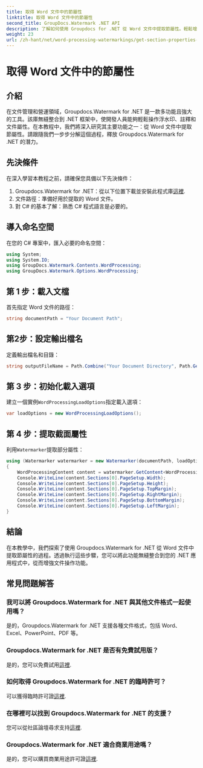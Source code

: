 ```yaml
---
title: 取得 Word 文件中的節屬性
linktitle: 取得 Word 文件中的節屬性
second_title: GroupDocs.Watermark .NET API
description: 了解如何使用 Groupdocs for .NET 從 Word 文件中提取節屬性。輕鬆增強您的文件處理能力。
weight: 23
url: /zh-hant/net/word-processing-watermarkings/get-section-properties-word-docs/
---
```


# 取得 Word 文件中的節屬性

## 介紹
在文件管理和營運領域，Groupdocs.Watermark for .NET 是一款多功能且強大的工具。該庫無縫整合到 .NET 框架中，使開發人員能夠輕鬆操作浮水印、註釋和文件屬性。在本教程中，我們將深入研究其主要功能之一：從 Word 文件中提取節屬性。請跟隨我們一步步分解這個過程，釋放 Groupdocs.Watermark for .NET 的潛力。
## 先決條件
在深入學習本教程之前，請確保您具備以下先決條件：
1.  Groupdocs.Watermark for .NET：從以下位置下載並安裝此程式庫[這裡](https://releases.groupdocs.com/Watermark/net/).
2. 文件路徑：準備好用於提取的 Word 文件。
3. 對 C# 的基本了解：熟悉 C# 程式語言是必要的。

## 導入命名空間
在您的 C# 專案中，匯入必要的命名空間：
```csharp
using System;
using System.IO;
using GroupDocs.Watermark.Contents.WordProcessing;
using GroupDocs.Watermark.Options.WordProcessing;
```
## 第 1 步：載入文檔
首先指定 Word 文件的路徑：
```csharp
string documentPath = "Your Document Path";
```
## 第2步：設定輸出檔名
定義輸出檔名和目錄：
```csharp
string outputFileName = Path.Combine("Your Document Directory", Path.GetFileName(documentPath));
```
## 第 3 步：初始化載入選項
建立一個實例`WordProcessingLoadOptions`指定載入選項：
```csharp
var loadOptions = new WordProcessingLoadOptions();
```
## 第 4 步：提取截面屬性
利用`Watermarker`提取部分屬性：
```csharp
using (Watermarker watermarker = new Watermarker(documentPath, loadOptions))
{
    WordProcessingContent content = watermarker.GetContent<WordProcessingContent>();
    Console.WriteLine(content.Sections[0].PageSetup.Width);
    Console.WriteLine(content.Sections[0].PageSetup.Height);
    Console.WriteLine(content.Sections[0].PageSetup.TopMargin);
    Console.WriteLine(content.Sections[0].PageSetup.RightMargin);
    Console.WriteLine(content.Sections[0].PageSetup.BottomMargin);
    Console.WriteLine(content.Sections[0].PageSetup.LeftMargin);
}
```

## 結論
在本教學中，我們探索了使用 Groupdocs.Watermark for .NET 從 Word 文件中提取節屬性的過程。透過執行這些步驟，您可以將此功能無縫整合到您的 .NET 應用程式中，從而增強文件操作功能。
## 常見問題解答
### 我可以將 Groupdocs.Watermark for .NET 與其他文件格式一起使用嗎？
是的，Groupdocs.Watermark for .NET 支援各種文件格式，包括 Word、Excel、PowerPoint、PDF 等。
### Groupdocs.Watermark for .NET 是否有免費試用版？
是的，您可以免費試用[這裡](https://releases.groupdocs.com/).
### 如何取得 Groupdocs.Watermark for .NET 的臨時許可？
可以獲得臨時許可證[這裡](https://purchase.groupdocs.com/temporary-license/).
### 在哪裡可以找到 Groupdocs.Watermark for .NET 的支援？
您可以從社區論壇尋求支持[這裡](https://forum.groupdocs.com/c/watermark/19).
### Groupdocs.Watermark for .NET 適合商業用途嗎？
是的，您可以購買商業用途許可證[這裡](https://purchase.groupdocs.com/buy).